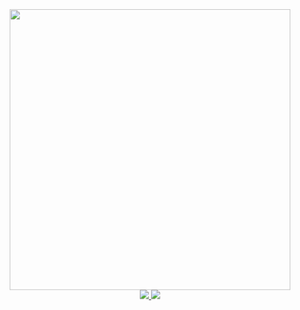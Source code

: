 <div id="header" align="center">
<img src="https://media.giphy.com/media/13HgwGsXF0aiGY/giphy.gif" width="500" />
</div>
<div id="badges" align="center" margin="10">
  <a href="https://t.me/pay2w8">
    <img src="https://img.shields.io/badge/Telegram-blue?logo=telegram" />
  </a>
  <a href="https://vk.com/ipay2w8">
    <img src="https://img.shields.io/badge/VK-blue?logo=vk" />
  </a>
</div>
